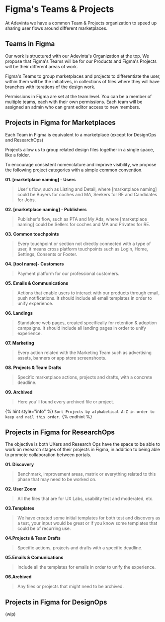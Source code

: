 # Figma's Teams & Projects

At Adevinta we have a common Team & Projects organization to speed up sharing user flows around different marketplaces.

## Teams in Figma

Our work is structured with our Adevinta's Organization at the top. We propose that Figma's Teams will be for our Products and Figma's Projects will be their different areas of work.

Figma's Teams to group marketplaces and projects to differentiate the user, within them will be the initiatives, in collections of files where they will have branches with iterations of the design work.

Permissions in Figma are set at the team level. You can be a member of multiple teams, each with their own permissions. Each team will be assigned an admin who can grant editor access to new members.

## Projects in Figma for Marketplaces

Each Team in Figma is equivalent to a marketplace (except for DesignOps and ResearchOps)

Projects allow us to group related design files together in a single space, like a folder.

To encourage consistent nomenclature and improve visibility, we propose the following project categories with a simple common convention.

**01. [marketplace naming] - Users**
> User's flow, such as Listing and Detail, where [marketplace naming] could be Buyers for coches and MA, Seekers for RE and Candidates for Jobs.

**02. [marketplace naming] - Publishers**
> Publisher's flow, such as PTA and My Ads, where [marketplace naming] could be Sellers for coches and MA and Privates for RE.

**03. Common touchpoints**
> Every touchpoint or section not directly connected with a type of user, it means cross platform touchpoints such as Login, Home, Settings, Consents or Footer.

**04. [tool name]- Customers**
> Payment platform for our professional customers.

**05. Emails & Communications**
> Actions that enable users to interact with our products through email, push notifications. It should include all email templates in order to unify experience.

**06. Landings**
> Standalone web pages, created specifically for retention & adoption campaigns. It should include all landing pages in order to unify experience.

**07. Marketing**
> Every action related with the Marketing Team such as advertising assets, banners or app store screenshoots.

**08. Projects & Team Drafts**
> Specific marketplace actions, projects and drafts, with a concrete deadline.

**09. Archived**
> Here you'll found every archived file or project.

{% hint style="info" %}
`Sort Projects by alphabetical A-Z in order to keep and nail this order.`
{% endhint %}

## Projects in Figma for ResearchOps

The objective is both UXers and Research Ops have the space to be able to work on research stages of their projects in Figma, in addition to being able to promote collaboration between portals.

**01. Discovery**
> Benchmark, improvement areas, matrix or everything related to this phase that may need to be worked on.
> 
**02. User Zoom**
> All the files that are for UX Labs, usability test and moderated, etc.

**03.Templates**
> We have created some initial templates for both test and discovery as a test, your input would be great or if you know some templates that could be of recurring use.

**04.Projects & Team Drafts**
> Specific actions, projects and drafts with a specific deadline.

**05.Emails & Comunications**
> Include all the templates for emails in order to unify the experience.

**06.Archived**
> Any files or projects that might need to be archived.

## Projects in Figma for DesignOps
(wip)
